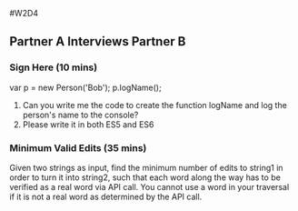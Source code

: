 #W2D4

## Partner A Interviews Partner B

### Sign Here (10 mins)
var p = new Person('Bob');
p.logName();

1) Can you write me the code to create the function logName and log the person's name to the console?
2) Please write it in both ES5 and ES6


### Minimum Valid Edits (35 mins)
Given two strings as input, find the minimum number of edits to string1 in order to turn it into string2, such that each word along the way has to be verified as a real word via API call. You cannot use a word in your traversal if it is not a real word as determined by the API call.
